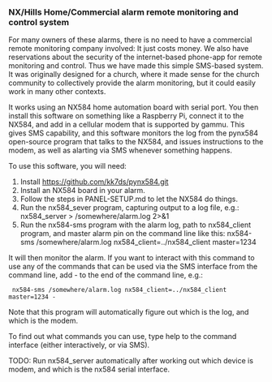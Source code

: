 ### NX/Hills Home/Commercial alarm remote monitoring and control system

For many owners of these alarms, there is no need to have a commercial remote monitoring
company involved: It just costs money.  We also have reservations about the security of
the internet-based phone-app for remote monitoring and control.  Thus we have made this
simple SMS-based system. It was originally designed for a church, where it made sense 
for the church community to collectively provide the alarm monitoring, but it could easily
work in many other contexts.

It works using an NX584 home automation board with serial port.  You then install this
software on something like a Raspberry Pi, connect it to the NX584, and add in a cellular
modem that is supported by gammu.  This gives SMS capability, and this software monitors
the log from the pynx584 open-source program that talks to the NX584, and issues instructions
to the modem, as well as alarting via SMS whenever something happens.


To use this software, you will need:

1. Install https://github.com/kk7ds/pynx584.git
2. Install an NX584 board in your alarm.
3. Follow the steps in PANEL-SETUP.md to let the NX584 do things.
4. Run the nx584_sever program, capturing output to a log file, e.g.:
     nx584_server > /somewhere/alarm.log 2>&1
5. Run the nx584-sms program with the alarm log, path to nx584_client program, and master alarm pin on the command line like this:
     nx584-sms /somewhere/alarm.log nx584_client=../nx584_client master=1234

It will then monitor the alarm.  If you want to interact with this command to use any of the commands that can be used
via the SMS interface from the command line, add - to the end of the command line, e.g.:

     nx584-sms /somewhere/alarm.log nx584_client=../nx584_client master=1234 -

Note that this program will automatically figure out which is the log, and which is the modem.

To find out what commands you can use, type help to the command interface (either interactively, or via SMS).

TODO: Run nx584_server automatically after working out which device is modem, and which is the nx584 serial interface.
